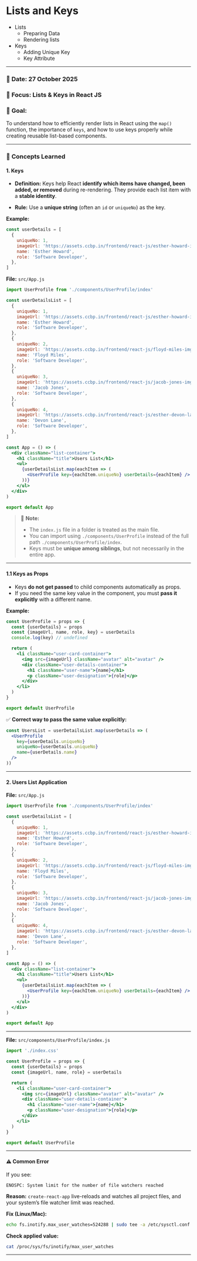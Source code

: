 # Lists and Keys

- Lists
  - Preparing Data
  - Rendering lists
- Keys
  - Adding Unique Key
  - Key Attribute

---

### 📅 **Date:** 27 October 2025

### 🎯 **Focus:** Lists & Keys in React JS

### 🧠 **Goal:**

To understand how to efficiently render lists in React using the `map()`
function, the importance of `keys`, and how to use keys properly while creating
reusable list-based components.

---

### 📘 **Concepts Learned**

#### **1. Keys**

- **Definition:** Keys help React **identify which items have changed, been
  added, or removed** during re-rendering. They provide each list item with a
  **stable identity**.

- **Rule:** Use a **unique string** (often an `id` or `uniqueNo`) as the key.

**Example:**

```javascript
const userDetails = [
  {
    uniqueNo: 1,
    imageUrl: 'https://assets.ccbp.in/frontend/react-js/esther-howard-img.png',
    name: 'Esther Howard',
    role: 'Software Developer',
  },
]
```

**File:** `src/App.js`

```jsx
import UserProfile from './components/UserProfile/index'

const userDetailsList = [
  {
    uniqueNo: 1,
    imageUrl: 'https://assets.ccbp.in/frontend/react-js/esther-howard-img.png',
    name: 'Esther Howard',
    role: 'Software Developer',
  },
  {
    uniqueNo: 2,
    imageUrl: 'https://assets.ccbp.in/frontend/react-js/floyd-miles-img.png',
    name: 'Floyd Miles',
    role: 'Software Developer',
  },
  {
    uniqueNo: 3,
    imageUrl: 'https://assets.ccbp.in/frontend/react-js/jacob-jones-img.png',
    name: 'Jacob Jones',
    role: 'Software Developer',
  },
  {
    uniqueNo: 4,
    imageUrl: 'https://assets.ccbp.in/frontend/react-js/esther-devon-lane.png',
    name: 'Devon Lane',
    role: 'Software Developer',
  },
]

const App = () => (
  <div className="list-container">
    <h1 className="title">Users List</h1>
    <ul>
      {userDetailsList.map(eachItem => (
        <UserProfile key={eachItem.uniqueNo} userDetails={eachItem} />
      ))}
    </ul>
  </div>
)

export default App
```

> 📝 **Note:**
>
> - The `index.js` file in a folder is treated as the main file.
> - You can import using `./components/UserProfile` instead of the full path
>   `./components/UserProfile/index`.
> - Keys must be **unique among siblings**, but not necessarily in the entire
>   app.

---

#### **1.1 Keys as Props**

- Keys **do not get passed** to child components automatically as props.
- If you need the same key value in the component, you must **pass it
  explicitly** with a different name.

**Example:**

```jsx
const UserProfile = props => {
  const {userDetails} = props
  const {imageUrl, name, role, key} = userDetails
  console.log(key) // undefined

  return (
    <li className="user-card-container">
      <img src={imageUrl} className="avatar" alt="avatar" />
      <div className="user-details-container">
        <h1 className="user-name">{name}</h1>
        <p className="user-designation">{role}</p>
      </div>
    </li>
  )
}

export default UserProfile
```

✅ **Correct way to pass the same value explicitly:**

```jsx
const UsersList = userDetailsList.map(userDetails => (
  <UserProfile
    key={userDetails.uniqueNo}
    uniqueNo={userDetails.uniqueNo}
    name={userDetails.name}
  />
))
```

---

#### **2. Users List Application**

**File:** `src/App.js`

```jsx
import UserProfile from './components/UserProfile/index'

const userDetailsList = [
  {
    uniqueNo: 1,
    imageUrl: 'https://assets.ccbp.in/frontend/react-js/esther-howard-img.png',
    name: 'Esther Howard',
    role: 'Software Developer',
  },
  {
    uniqueNo: 2,
    imageUrl: 'https://assets.ccbp.in/frontend/react-js/floyd-miles-img.png',
    name: 'Floyd Miles',
    role: 'Software Developer',
  },
  {
    uniqueNo: 3,
    imageUrl: 'https://assets.ccbp.in/frontend/react-js/jacob-jones-img.png',
    name: 'Jacob Jones',
    role: 'Software Developer',
  },
  {
    uniqueNo: 4,
    imageUrl: 'https://assets.ccbp.in/frontend/react-js/esther-devon-lane.png',
    name: 'Devon Lane',
    role: 'Software Developer',
  },
]

const App = () => (
  <div className="list-container">
    <h1 className="title">Users List</h1>
    <ul>
      {userDetailsList.map(eachItem => (
        <UserProfile key={eachItem.uniqueNo} userDetails={eachItem} />
      ))}
    </ul>
  </div>
)

export default App
```

---

**File:** `src/components/UserProfile/index.js`

```jsx
import './index.css'

const UserProfile = props => {
  const {userDetails} = props
  const {imageUrl, name, role} = userDetails

  return (
    <li className="user-card-container">
      <img src={imageUrl} className="avatar" alt="avatar" />
      <div className="user-details-container">
        <h1 className="user-name">{name}</h1>
        <p className="user-designation">{role}</p>
      </div>
    </li>
  )
}

export default UserProfile
```

---

#### ⚠️ **Common Error**

If you see:

```
ENOSPC: System limit for the number of file watchers reached
```

**Reason:** `create-react-app` live-reloads and watches all project files, and
your system’s file watcher limit was reached.

**Fix (Linux/Mac):**

```bash
echo fs.inotify.max_user_watches=524288 | sudo tee -a /etc/sysctl.conf && sudo sysctl -p
```

**Check applied value:**

```bash
cat /proc/sys/fs/inotify/max_user_watches
```

---
